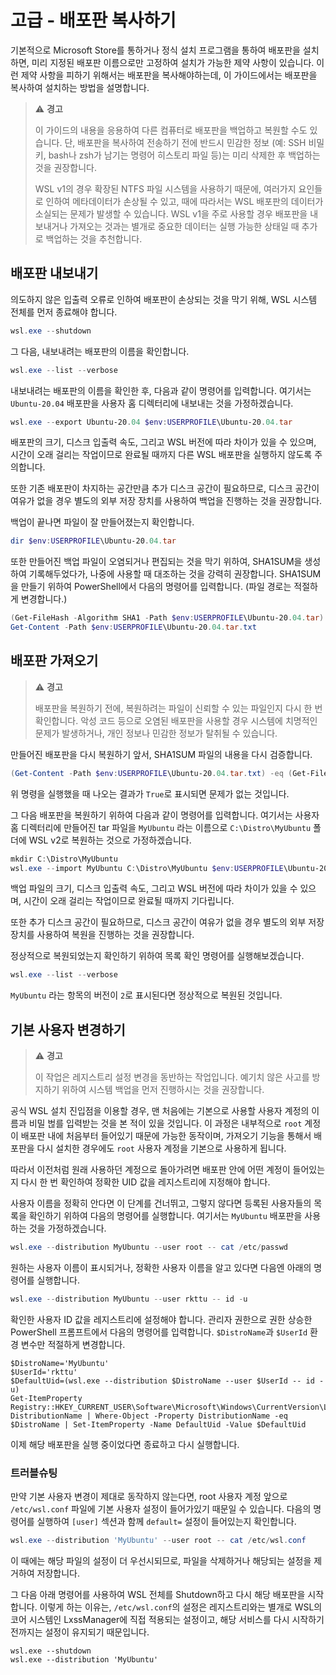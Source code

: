 # 고급 - 배포판 복사하기

기본적으로 Microsoft Store를 통하거나 정식 설치 프로그램을 통하여 배포판을 설치하면, 미리 지정된 배포판 이름으로만 고정하여 설치가 가능한 제약 사항이 있습니다. 이런 제약 사항을 피하기 위해서는 배포판을 복사해야하는데, 이 가이드에서는 배포판을 복사하여 설치하는 방법을 설명합니다.

> ⚠️ **경고**
>
> 이 가이드의 내용을 응용하여 다른 컴퓨터로 배포판을 백업하고 복원할 수도 있습니다. 단, 배포판을 복사하여 전송하기 전에 반드시 민감한 정보 (예: SSH 비밀 키, bash나 zsh가 남기는 명령어 히스토리 파일 등)는 미리 삭제한 후 백업하는 것을 권장합니다.
>
> WSL v1의 경우 확장된 NTFS 파일 시스템을 사용하기 때문에, 여러가지 요인들로 인하여 메타데이터가 손상될 수 있고, 때에 따라서는 WSL 배포판의 데이터가 소실되는 문제가 발생할 수 있습니다. WSL v1을 주로 사용할 경우 배포판을 내보내거나 가져오는 것과는 별개로 중요한 데이터는 실행 가능한 상태일 때 추가로 백업하는 것을 추천합니다.

## 배포판 내보내기

의도하지 않은 입출력 오류로 인하여 배포판이 손상되는 것을 막기 위해, WSL 시스템 전체를 먼저 종료해야 합니다.

```powershell
wsl.exe --shutdown
```

그 다음, 내보내려는 배포판의 이름을 확인합니다.

```powershell
wsl.exe --list --verbose
```

내보내려는 배포판의 이름을 확인한 후, 다음과 같이 명령어를 입력합니다. 여기서는 `Ubuntu-20.04` 배포판을 사용자 홈 디렉터리에 내보내는 것을 가정하겠습니다.

```powershell
wsl.exe --export Ubuntu-20.04 $env:USERPROFILE\Ubuntu-20.04.tar
```

배포판의 크기, 디스크 입출력 속도, 그리고 WSL 버전에 따라 차이가 있을 수 있으며, 시간이 오래 걸리는 작업이므로 완료될 때까지 다른 WSL 배포판을 실행하지 않도록 주의합니다.

또한 기존 배포판이 차지하는 공간만큼 추가 디스크 공간이 필요하므로, 디스크 공간이 여유가 없을 경우 별도의 외부 저장 장치를 사용하여 백업을 진행하는 것을 권장합니다.

백업이 끝나면 파일이 잘 만들어졌는지 확인합니다.

```powershell
dir $env:USERPROFILE\Ubuntu-20.04.tar
```

또한 만들어진 백업 파일이 오염되거나 편집되는 것을 막기 위하여, SHA1SUM을 생성하여 기록해두었다가, 나중에 사용할 때 대조하는 것을 강력히 권장합니다. SHA1SUM을 만들기 위하여 PowerShell에서 다음의 명령어를 입력합니다. (파일 경로는 적절하게 변경합니다.)

```powershell
(Get-FileHash -Algorithm SHA1 -Path $env:USERPROFILE\Ubuntu-20.04.tar).Hash | Out-File -FilePath $env:USERPROFILE\Ubuntu-20.04.tar.txt
Get-Content -Path $env:USERPROFILE\Ubuntu-20.04.tar.txt
```

## 배포판 가져오기

> ⚠️ **경고**
>
> 배포판을 복원하기 전에, 복원하려는 파일이 신뢰할 수 있는 파일인지 다시 한 번 확인합니다. 악성 코드 등으로 오염된 배포판을 사용할 경우 시스템에 치명적인 문제가 발생하거나, 개인 정보나 민감한 정보가 탈취될 수 있습니다.

만들어진 배포판을 다시 복원하기 앞서, SHA1SUM 파일의 내용을 다시 검증합니다.

```powershell
(Get-Content -Path $env:USERPROFILE\Ubuntu-20.04.tar.txt) -eq (Get-FileHash -Algorithm SHA1 -Path $env:USERPROFILE\Ubuntu-20.04.tar).Hash
```

위 명령을 실행했을 때 나오는 결과가 `True`로 표시되면 문제가 없는 것입니다.

그 다음 배포판을 복원하기 위하여 다음과 같이 명령어를 입력합니다. 여기서는 사용자 홈 디렉터리에 만들어진 tar 파일을 `MyUbuntu` 라는 이름으로 `C:\Distro\MyUbuntu` 폴더에 WSL v2로 복원하는 것으로 가정하겠습니다.

```powershell
mkdir C:\Distro\MyUbuntu
wsl.exe --import MyUbuntu C:\Distro\MyUbuntu $env:USERPROFILE\Ubuntu-20.04.tar --version 2
```

백업 파일의 크기, 디스크 입출력 속도, 그리고 WSL 버전에 따라 차이가 있을 수 있으며, 시간이 오래 걸리는 작업이므로 완료될 때까지 기다립니다.

또한 추가 디스크 공간이 필요하므로, 디스크 공간이 여유가 없을 경우 별도의 외부 저장 장치를 사용하여 복원을 진행하는 것을 권장합니다.

정상적으로 복원되었는지 확인하기 위하여 목록 확인 명령어를 실행해보겠습니다.

```powershell
wsl.exe --list --verbose
```

`MyUbuntu` 라는 항목의 버전이 `2`로 표시된다면 정상적으로 복원된 것입니다.

## 기본 사용자 변경하기

> ⚠️ **경고**
>
> 이 작업은 레지스트리 설정 변경을 동반하는 작업입니다. 예기치 않은 사고를 방지하기 위하여 시스템 백업을 먼저 진행하시는 것을 권장합니다.

공식 WSL 설치 진입점을 이용할 경우, 맨 처음에는 기본으로 사용할 사용자 계정의 이름과 비밀 벊를 입력받는 것을 본 적이 있을 것입니다. 이 과정은 내부적으로 `root` 계정이 배포판 내에 처음부터 들어있기 때문에 가능한 동작이며, 가져오기 기능을 통해서 배포판을 다시 설치한 경우에도 `root` 사용자 계정을 기본으로 사용하게 됩니다.

따라서 이전처럼 원래 사용하던 계정으로 돌아가려면 배포판 안에 어떤 계정이 들어있는지 다시 한 번 확인하여 정확한 UID 값을 레지스트리에 지정해야 합니다.

사용자 이름을 정확히 안다면 이 단계를 건너뛰고, 그렇지 않다면 등록된 사용자들의 목록을 확인하기 위하여 다음의 명령어를 실행합니다. 여기서는 `MyUbuntu` 배포판을 사용하는 것을 가정하겠습니다.

```powershell
wsl.exe --distribution MyUbuntu --user root -- cat /etc/passwd
```

원하는 사용자 이름이 표시되거나, 정확한 사용자 이름을 알고 있다면 다음엔 아래의 명령어를 실행합니다.

```powershell
wsl.exe --distribution MyUbuntu --user rkttu -- id -u
```

확인한 사용자 ID 값을 레지스트리에 설정해야 합니다. 관리자 권한으로 권한 상승한 PowerShell 프롬프트에서 다음의 명령어를 입력합니다. `$DistroName`과 `$UserId` 환경 변수만 적절하게 변경합니다.

```
$DistroName='MyUbuntu'
$UserId='rkttu'
$DefaultUid=(wsl.exe --distribution $DistroName --user $UserId -- id -u)
Get-ItemProperty Registry::HKEY_CURRENT_USER\Software\Microsoft\Windows\CurrentVersion\Lxss\*\ DistributionName | Where-Object -Property DistributionName -eq $DistroName | Set-ItemProperty -Name DefaultUid -Value $DefaultUid
```

이제 해당 배포판을 실행 중이었다면 종료하고 다시 실행합니다.

### 트러블슈팅

만약 기본 사용자 변경이 제대로 동작하지 않는다면, root 사용자 계정 앞으로 `/etc/wsl.conf` 파일에 기본 사용자 설정이 들어가있기 때문일 수 있습니다. 다음의 명령어를 실행하여 `[user]` 섹션과 함께 `default=` 설정이 들어있는지 확인합니다.

```powershell
wsl.exe --distribution 'MyUbuntu' --user root -- cat /etc/wsl.conf
```

이 때에는 해당 파일의 설정이 더 우선시되므로, 파일을 삭제하거나 해당되는 설정을 제거하여 저장합니다.

그 다음 아래 명령어를 사용하여 WSL 전체를 Shutdown하고 다시 해당 배포판을 시작합니다. 이렇게 하는 이유는, `/etc/wsl.conf`의 설정은 레지스트리와는 별개로 WSL의 코어 시스템인 LxssManager에 직접 적용되는 설정이고, 해당 서비스를 다시 시작하기 전까지는 설정이 유지되기 때문입니다.

```poweshell
wsl.exe --shutdown
wsl.exe --distribution 'MyUbuntu'
```

